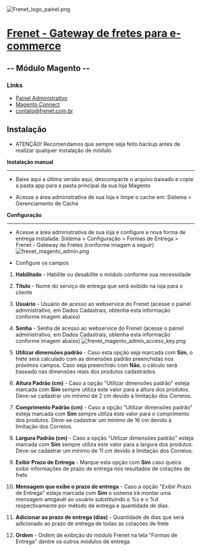 ![Frenet_logo_painel.png](https://painel.frenet.com.br/Content/images/Frenet_logo_painel.png)
# [Frenet - Gateway de fretes para e-commerce](http://www.frenet.com.br) #

## -- Módulo Magento -- ##

### Links ###
* [Painel Administrativo](https://painel.frenet.com.br)
* [Magento Connect](http://www.magentocommerce.com/magento-connect/gateway-de-fretes-frenet.html)
* [contato@frenet.com.br](mailto:contato@frenet.com.br)

## Instalação ##

* ATENÇÃO! Recomendamos que sempre seja feito backup antes de realizar qualquer instalação de m&oacute;dulo

**Instalação manual**
**********************************************************************************************

* Baixe aqui a última versão aqui, descompacte o arquivo baixado e copie a pasta app para a pasta principal da sua loja Magento

* Acesse a área administrativa de sua loja e limpe o cache em: Sistema > Gerenciamento de Cache

**Configuração**
**********************************************************************************************
* Acesse a área administrativa de sua loja e configure a nova forma de entrega instalada: Sistema > Configuração > Formas de Entrega > Frenet - Gateway de Fretes (conforme imagem a seguir)
![frenet_magento_admin.png](https://s3-sa-east-1.amazonaws.com/magentoakhilleus/frenet_magento_admin.png)

* Configure os campos

 1. **Habilitado** - Habilite ou desabilite o módulo conforme sua necessidade

 2. **Título** - Nome do serviço de entrega que será exibido na loja para o cliente

 3. **Usuário** - Usuário de acesso ao webservice do Frenet (acesse o painel administrativo, em Dados Cadastrais, obtenha esta informação conforme imagem abaixo)

 4. **Senha** - Senha de acesso ao webservice do Frenet (acesse o painel administrativo, em Dados Cadastrais, obtenha esta informação conforme imagem abaixo)
![frenet_magento_admin_access_key.png](https://s3-sa-east-1.amazonaws.com/magentoakhilleus/frenet_magento_admin_access_key.png)

  5. **Utilizar dimensões padrão** - Caso esta opção seja marcada com **Sim**, o frete será calculado com as dimensões padrão preenchidas nos próximos campos. Caso seja preenchido com **Não**, o cálculo será baseado nas dimensões reais dos produtos cadastrados.

  6. **Altura Padrão (cm)** - Caso a opção "Utilizar dimensões padrão" esteja marcada com **Sim** sempre utiliza este valor para a altura dos produtos. Deve-se cadastrar um mínimo de 2 cm devido à limitação dos Correios.

  7. **Comprimento Padrão (cm)** - Caso a opção "Utilizar dimensões padrão" esteja marcada com **Sim** sempre utiliza este valor para o comprimento dos produtos. Deve-se cadastrar um mínimo de 16 cm devido à limitação dos Correios.

  8. **Largura Padrão (cm)** - Caso a opção "Utilizar dimensões padrão" esteja marcada com **Sim** sempre utiliza este valor para a largura dos produtos. Deve-se cadastrar um mínimo de 11 cm devido à limitação dos Correios.

  9. **Exibir Prazo de Entrega** - Marque esta opção com **Sim** caso queira exibir informações de prazo de entrega nos resultados de cotações de frete

  10. **Mensagem que exibe o prazo de entrega** - Caso a opção "Exibir Prazo de Entrega" esteja marcada com **Sim** o sistema irá montar uma mensagem amigavél ao usuário substituindo o %s e o %d respectivamente por método de entrega e quantidade de dias.

  11. **Adicionar ao prazo de entrega (dias)** - Quantidade de dias que será adicionado ao prazo de entrega de todas as cotações de frete

  12. **Ordem** - Ordem de exibição do módulo Frenet na tela "Formas de Entrega" dentre os outros módulos de entrega
